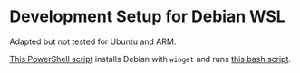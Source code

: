 # Development Setup for Debian WSL

Adapted but not tested for Ubuntu and ARM.

[This PowerShell script](https://raw.githubusercontent.com/FrankDeGroot/dev_wsl_debian/refs/heads/main/setup_wsl_debian.ps1) installs Debian with `winget` and runs [this bash script](https://raw.githubusercontent.com/FrankDeGroot/dev_wsl_debian/refs/heads/main/setup_wsl_debian).